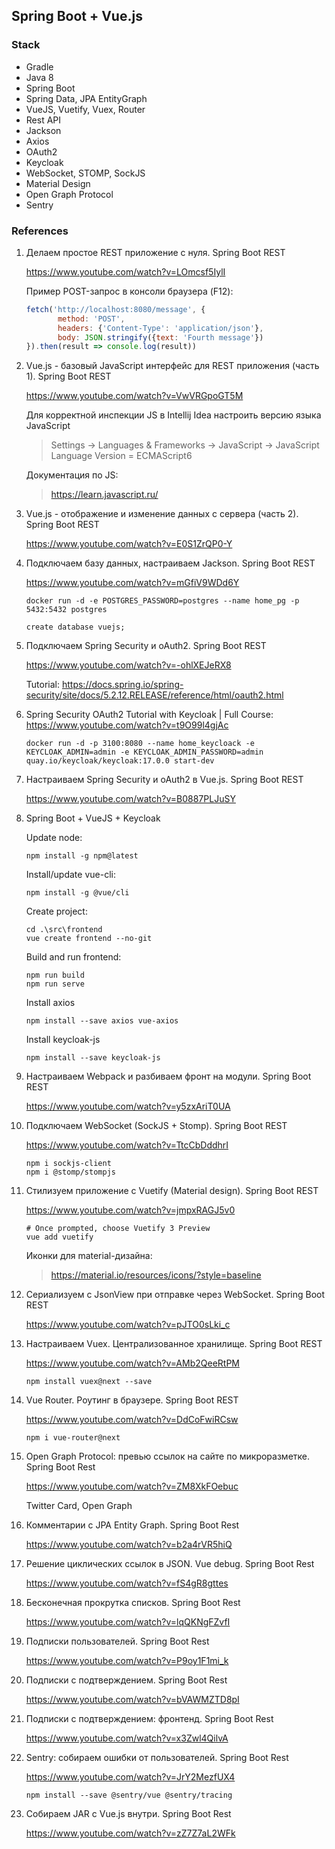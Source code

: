 ## Spring Boot + Vue.js

### Stack

* Gradle
* Java 8
* Spring Boot
* Spring Data, JPA EntityGraph
* VueJS, Vuetify, Vuex, Router
* Rest API
* Jackson
* Axios
* OAuth2
* Keycloak
* WebSocket, STOMP, SockJS
* Material Design
* Open Graph Protocol
* Sentry

### References

1. Делаем простое REST приложение с нуля. Spring Boot REST

   https://www.youtube.com/watch?v=LOmcsf5IylI

   Пример POST-запрос в консоли браузера (F12):
    ```javascript
    fetch('http://localhost:8080/message', {
           method: 'POST',
           headers: {'Content-Type': 'application/json'},
           body: JSON.stringify({text: 'Fourth message'})
    }).then(result => console.log(result))
    ```

2. Vue.js - базовый JavaScript интерфейс для REST приложения (часть 1). Spring Boot REST

   https://www.youtube.com/watch?v=VwVRGpoGT5M

   Для корректной инспекции JS в Intellij Idea настроить версию языка JavaScript
   > Settings -> Languages & Frameworks -> JavaScript -> JavaScript Language Version = ECMAScript6

   Документация по JS:
   > https://learn.javascript.ru/

3. Vue.js - отображение и изменение данных с сервера (часть 2). Spring Boot REST

   https://www.youtube.com/watch?v=E0S1ZrQP0-Y

4. Подключаем базу данных, настраиваем Jackson. Spring Boot REST

   https://www.youtube.com/watch?v=mGfiV9WDd6Y
   ```
   docker run -d -e POSTGRES_PASSWORD=postgres --name home_pg -p 5432:5432 postgres
   ```
   ```postgresql
   create database vuejs;
   ```

5. Подключаем Spring Security и oAuth2. Spring Boot REST

   https://www.youtube.com/watch?v=-ohlXEJeRX8

   Tutorial:
   https://docs.spring.io/spring-security/site/docs/5.2.12.RELEASE/reference/html/oauth2.html

6. Spring Security OAuth2 Tutorial with Keycloak | Full Course:
   https://www.youtube.com/watch?v=t9O99l4gjAc
   ```
   docker run -d -p 3100:8080 --name home_keycloack -e KEYCLOAK_ADMIN=admin -e KEYCLOAK_ADMIN_PASSWORD=admin quay.io/keycloak/keycloak:17.0.0 start-dev
   ```

7. Настраиваем Spring Security и oAuth2 в Vue.js. Spring Boot REST

   https://www.youtube.com/watch?v=B0887PLJuSY

8. Spring Boot + VueJS + Keycloak
   
   Update node:
   ```
   npm install -g npm@latest
   ```
   Install/update vue-cli:
   ```
   npm install -g @vue/cli
   ```
   Create project:
   ```
   cd .\src\frontend
   vue create frontend --no-git
   ```
   Build and run frontend:
   ```
   npm run build
   npm run serve
   ```
   Install axios
   ```
   npm install --save axios vue-axios
   ```
   Install keycloak-js
   ```
   npm install --save keycloak-js
   ```

9. Настраиваем Webpack и разбиваем фронт на модули. Spring Boot REST

   https://www.youtube.com/watch?v=y5zxAriT0UA

10. Подключаем WebSocket (SockJS + Stomp). Spring Boot REST

    https://www.youtube.com/watch?v=TtcCbDddhrI

     ```shell script
     npm i sockjs-client
     npm i @stomp/stompjs
     ```

11. Стилизуем приложение с Vuetify (Material design). Spring Boot REST

    https://www.youtube.com/watch?v=jmpxRAGJ5v0

    ```shell script
    # Once prompted, choose Vuetify 3 Preview
    vue add vuetify
    ```

    Иконки для material-дизайна:
    > https://material.io/resources/icons/?style=baseline

12. Сериализуем с JsonView при отправке через WebSocket. Spring Boot REST

    https://www.youtube.com/watch?v=pJTO0sLki_c

13. Настраиваем Vuex. Централизованное хранилище. Spring Boot REST

    https://www.youtube.com/watch?v=AMb2QeeRtPM

     ```shell script
     npm install vuex@next --save
     ```

14. Vue Router. Роутинг в браузере. Spring Boot REST

    https://www.youtube.com/watch?v=DdCoFwiRCsw

    ```shell script
    npm i vue-router@next
    ```

15. Open Graph Protocol: превью ссылок на сайте по микроразметке. Spring Boot Rest

    https://www.youtube.com/watch?v=ZM8XkFOebuc

    Twitter Card, Open Graph

16. Комментарии с JPA Entity Graph. Spring Boot Rest

    https://www.youtube.com/watch?v=b2a4rVR5hiQ

17. Решение циклических ссылок в JSON. Vue debug. Spring Boot Rest

    https://www.youtube.com/watch?v=fS4gR8gttes

18. Бесконечная прокрутка списков. Spring Boot Rest

    https://www.youtube.com/watch?v=lqQKNgFZvfI

19. Подписки пользователей. Spring Boot Rest

    https://www.youtube.com/watch?v=P9oy1F1mi_k

20. Подписки с подтверждением. Spring Boot Rest

    https://www.youtube.com/watch?v=bVAWMZTD8pI

21. Подписки с подтверждением: фронтенд. Spring Boot Rest

    https://www.youtube.com/watch?v=x3Zwl4QilvA

22. Sentry: собираем ошибки от пользователей. Spring Boot Rest

    https://www.youtube.com/watch?v=JrY2MezfUX4

    ```shell script
    npm install --save @sentry/vue @sentry/tracing
    ```

23. Собираем JAR с Vue.js внутри. Spring Boot Rest

    https://www.youtube.com/watch?v=zZ7Z7aL2WFk
